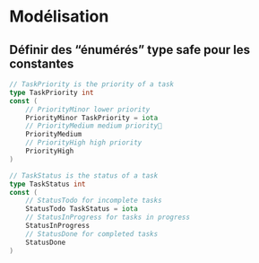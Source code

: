<!-- .slide: class="with-code-bg-dark" -->

# Modélisation

## Définir des “énumérés” type safe pour les constantes

```go
// TaskPriority is the priority of a task
type TaskPriority int
const (
    // PriorityMinor lower priority
    PriorityMinor TaskPriority = iota
    // PriorityMedium medium priority
    PriorityMedium
    // PriorityHigh high priority
    PriorityHigh
)

// TaskStatus is the status of a task
type TaskStatus int
const (
    // StatusTodo for incomplete tasks
    StatusTodo TaskStatus = iota
    // StatusInProgress for tasks in progress
    StatusInProgress
    // StatusDone for completed tasks
    StatusDone
)
```
